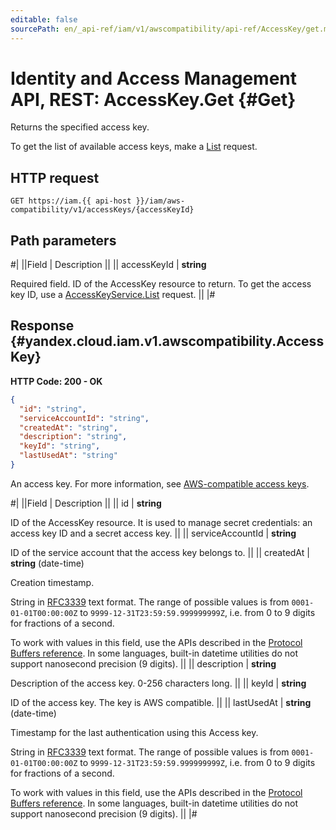 ```yaml
---
editable: false
sourcePath: en/_api-ref/iam/v1/awscompatibility/api-ref/AccessKey/get.md
---
```


# Identity and Access Management API, REST: AccessKey.Get {#Get}

Returns the specified access key.

To get the list of available access keys, make a [List](/docs/iam/api-ref/AccessKey/list#List) request.

## HTTP request

```
GET https://iam.{{ api-host }}/iam/aws-compatibility/v1/accessKeys/{accessKeyId}
```

## Path parameters

#|
||Field | Description ||
|| accessKeyId | **string**

Required field. ID of the AccessKey resource to return.
To get the access key ID, use a [AccessKeyService.List](/docs/iam/api-ref/AccessKey/list#List) request. ||
|#

## Response {#yandex.cloud.iam.v1.awscompatibility.AccessKey}

**HTTP Code: 200 - OK**

```json
{
  "id": "string",
  "serviceAccountId": "string",
  "createdAt": "string",
  "description": "string",
  "keyId": "string",
  "lastUsedAt": "string"
}
```

An access key.
For more information, see [AWS-compatible access keys](/docs/iam/concepts/authorization/access-key).

#|
||Field | Description ||
|| id | **string**

ID of the AccessKey resource.
It is used to manage secret credentials: an access key ID and a secret access key. ||
|| serviceAccountId | **string**

ID of the service account that the access key belongs to. ||
|| createdAt | **string** (date-time)

Creation timestamp.

String in [RFC3339](https://www.ietf.org/rfc/rfc3339.txt) text format. The range of possible values is from
`0001-01-01T00:00:00Z` to `9999-12-31T23:59:59.999999999Z`, i.e. from 0 to 9 digits for fractions of a second.

To work with values in this field, use the APIs described in the
[Protocol Buffers reference](https://developers.google.com/protocol-buffers/docs/reference/overview).
In some languages, built-in datetime utilities do not support nanosecond precision (9 digits). ||
|| description | **string**

Description of the access key. 0-256 characters long. ||
|| keyId | **string**

ID of the access key.
The key is AWS compatible. ||
|| lastUsedAt | **string** (date-time)

Timestamp for the last authentication using this Access key.

String in [RFC3339](https://www.ietf.org/rfc/rfc3339.txt) text format. The range of possible values is from
`0001-01-01T00:00:00Z` to `9999-12-31T23:59:59.999999999Z`, i.e. from 0 to 9 digits for fractions of a second.

To work with values in this field, use the APIs described in the
[Protocol Buffers reference](https://developers.google.com/protocol-buffers/docs/reference/overview).
In some languages, built-in datetime utilities do not support nanosecond precision (9 digits). ||
|#